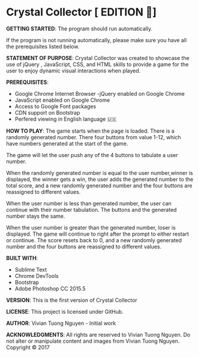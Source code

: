 # Crystal Collector [ EDITION :dog:]

**GETTING STARTED**:
The program should run automatically.

If the program is not running automatically, please make sure you have all the prerequisites listed below.

**STATEMENT OF PURPOSE**:
Crystal Collector was created to showcase the use of jQuery , JavaScript, CSS, and HTML skills to provide a game for the user to enjoy dynamic visual interactions when played.

**PREREQUISITES**:
- Google Chrome Internet Browser
-jQuery enabled on Google Chrome
- JavaScript enabled on Google Chrome
- Access to Google Font packages
- CDN support on Bootstrap
- Perfered viewing in English language :us:

**HOW TO PLAY**:
The game starts when the page is loaded. There is a randomly generated number. There four buttons from value 1-12, which have numbers generated at the start of the game.

The game will let the user push any of the 4 buttons to tabulate a user number.

When the randomly generated number is equal to the user number,winner is displayed, the winner gets a win, the user adds the  generated number to the total score, and a new randomly generated number and the four buttons are reassigned to different values.

When the user number is less than generated number, the user can continue with their number tabulation. The buttons and the generated number stays the same.

When the user number is greater than the generated number, loser is displayed. The game will continue to right after the prompt to either restart or continue. The score resets back to 0, and a new randomly generated number and the four buttons are reassigned to different values.

**BUILT WITH**:
- Sublime Text
- Chrome DevTools
- Bootstrap
- Adobe Photoshop CC 2015.5

**VERSION**:
This is the first version of Crystal Collector

**LICENSE**:
This project is licensed under GitHub.

**AUTHOR**:
Vivian Tuong Nguyen - Initial work

**ACKNOWLEDGMENTS**:
All rights are reserved to Vivian Tuong Nguyen. Do not alter or manipulate content and images from Vivian Tuong Nguyen.
Copyright   :copyright: 2017

